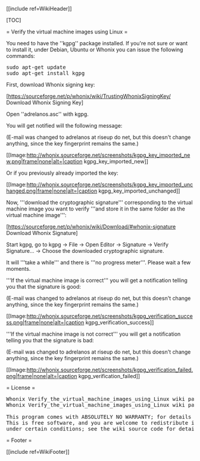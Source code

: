 [[include ref=WikiHeader]]

[TOC]

<!--
Copyright:

   Whonix Verify_the_virtual_machine_images_using_Linux wiki page Copyright (C) Amnesia <amnesia at boum dot org>
   Whonix Verify_the_virtual_machine_images_using_Linux wiki page Portions Copyright (C) 2012 adrelanos <adrelanos at riseup dot net>
   
   This program is free software; you can redistribute it and/or modify
   it under the terms of the GNU General Public License as published by
   the Free Software Foundation; either version 3 of the License, or
   (at your option) any later version.
         
   This program is distributed in the hope that it will be useful,
   but WITHOUT ANY WARRANTY; without even the implied warranty of
   MERCHANTABILITY or FITNESS FOR A PARTICULAR PURPOSE.  See the
   GNU General Public License for more details.
      
   You should have received a copy of the GNU General Public License
   along with this program; if not, write to:

    Free Software Foundation, Inc. 
    51 Franklin St, Fifth Floor
    Boston, MA 02110-1301, USA.

On Debian GNU/Linux systems, the complete text of the GNU General Public
License can be found in the /usr/share/common-licenses' directory.

The complete text of the GNU General Public License can also be found online on gnu.org <https://www.gnu.org/licenses/gpl.html>, in Whonix virtual machine images in /usr/share/common-licenses/GPL-3 file or in Whonix wiki on <https://sourceforge.net/p/whonix/wiki/GPLv3/>.
-->

<!--
This Whonix Verify_the_virtual_machine_images_using_Linux wiki page is a fork of the Tails Verify the ISO image using Linux with Gnome page, from this exact source <http://git.immerda.ch/?p=amnesia.git;a=blob;f=wiki/src/doc/get/verify_the_iso_image_using_gnome.html;hb=13f804421097ba25fe9836d7df0fd59d0da3d1f6>.
-->


= Verify the virtual machine images using Linux =

You need to have the ''kgpg'' package installed. If you're not sure or want to install it, under Debian, Ubuntu or Whonix you can issue the following commands:

<pre>sudo apt-get update
sudo apt-get install kgpg</pre>
First, download Whonix signing key:

[https://sourceforge.net/p/whonix/wiki/TrustingWhonixSigningKey/ Download Whonix Signing Key]

Open ''adrelanos.asc'' with kgpg.

You will get notified will the following message:

(E-mail was changed to adrelanos at riseup do net, but this doesn't change anything, since the key fingerprint remains the same.)

[[Image:http://whonix.sourceforge.net/screenshots/kgpg_key_imported_new.png|frame|none|alt=|caption kgpg_key_imported_new]]

Or if you previously already imported the key:

[[Image:http://whonix.sourceforge.net/screenshots/kgpg_key_imported_unchanged.png|frame|none|alt=|caption kgpg_key_imported_unchanged]]

Now, '''download the cryptographic signature''' corresponding to the virtual machine image you want to verify '''and store it in the same folder as the virtual machine image''':

[https://sourceforge.net/p/whonix/wiki/Download/#whonix-signature Download Whonix Signature]

Start kgpg, go to kgpg -&gt; File -&gt; Open Editor -&gt; Signature -&gt; Verify Signature... -&gt; Choose the downloaded cryptographic signature.

It will '''take a while''' and there is '''no progress meter'''. Please wait a few moments.

'''If the virtual machine image is correct''' you will get a notification telling you that the signature is good:

(E-mail was changed to adrelanos at riseup do net, but this doesn't change anything, since the key fingerprint remains the same.)

[[Image:http://whonix.sourceforge.net/screenshots/kgpg_verification_success.png|frame|none|alt=|caption kgpg_verification_success]]

'''If the virtual machine image is not correct''' you will get a notification telling you that the signature is bad:

(E-mail was changed to adrelanos at riseup do net, but this doesn't change anything, since the key fingerprint remains the same.)

[[Image:http://whonix.sourceforge.net/screenshots/kgpg_verification_failed.png|frame|none|alt=|caption kgpg_verification_failed]]

= License =

<pre>Whonix Verify_the_virtual_machine_images_using_Linux wiki page Copyright (C) Amnesia &lt;amnesia at boum dot org&gt;
Whonix Verify_the_virtual_machine_images_using_Linux wiki page Portions Copyright (C) 2012 adrelanos &lt;adrelanos at riseup dot net&gt;

This program comes with ABSOLUTELY NO WARRANTY; for details see the wiki source code.
This is free software, and you are welcome to redistribute it
under certain conditions; see the wiki source code for details.</pre>
= Footer =

[[include ref=WikiFooter]]

